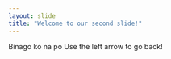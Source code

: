 ```yaml
---
layout: slide
title: "Welcome to our second slide!"
---
```

Binago ko na po
Use the left arrow to go back!
